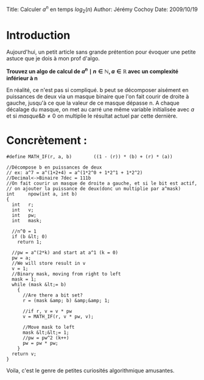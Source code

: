 ﻿Title: Calculer $a^n$ en temps $log_2(n)$
Author: Jérémy Cochoy
Date: 2009/10/19

Introduction
============

Aujourd'hui, un petit article sans grande prétention pour évoquer une petite astuce que je dois à mon prof d'algo.


__Trouvez un algo de calcul de $a^n\mid n\in\mathbb{N}, a\in\mathbb{R}$ avec un complexité inférieur à n__

En réalité, ce n'est pas si compliqué. b peut se décomposer aisément en puissances de deux via un masque binaire que l'on fait courir de droite à gauche, jusqu'à ce que la valeur de ce masque dépasse n. A chaque décalage du masque, on met au carré une même variable initialisée avec $a$ et si $masque \& b \not= 0$ on multiplie le résultat actuel par cette dernière.

Concrètement :
==============

```{.c}
#define MATH_IF(r, a, b)        ((1 - (r)) * (b) + (r) * (a))

//Décompose b en puissances de deux
// ex: a^7 = a^(1+2+4) = a^(1*2^0 + 1*2^1 + 1*2^2)
//Decimal<->Binaire 7dec = 111b
//On fait courir un masque de droite a gauche, et si le bit est actif,
// on ajouter la puissance de deux(donc un multiplie par a^mask)
int     npow(int a, int b)
{
  int   r;
  int   v;
  int   pw;
  int   mask;

  //n^0 = 1
  if (b &lt; 0)
    return 1;

  //pw = a^(2*k) and start at a^1 (k = 0)
  pw = a;
  //We will store result in v
  v = 1;
  //Binary mask, moving from right to left
  mask = 1;
  while (mask &lt;= b)
    {
      //Are there a bit set?
      r = (mask &amp; b) &amp;&amp; 1;

      //if r, v = v * pw
      v = MATH_IF(r, v * pw, v);

      //Move mask to left
      mask &lt;&lt;= 1;
      //pw = pw^2 (k++)
      pw = pw * pw;
    }
  return v;
}
```

Voila, c'est le genre de petites curiosités algorithmique amusantes.